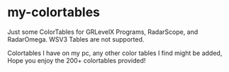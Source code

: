 # my-colortables
Just some ColorTables for GRLevelX Programs, RadarScope, and RadarOmega. WSV3 Tables are not supported.

Colortables I have on my pc, any other color tables I find might be added, Hope you enjoy the 200+ colortables provided!
